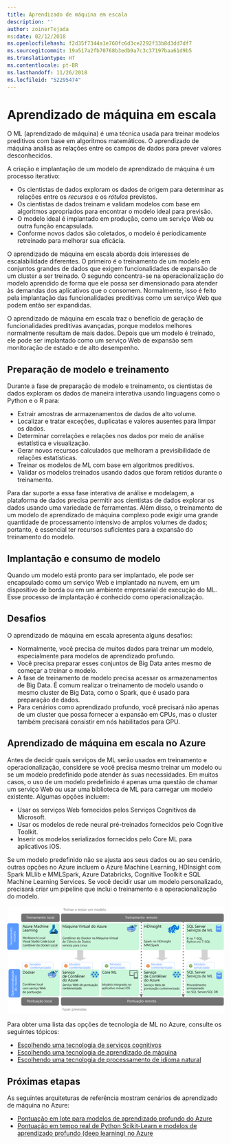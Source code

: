 ```yaml
---
title: Aprendizado de máquina em escala
description: ''
author: zoinerTejada
ms:date: 02/12/2018
ms.openlocfilehash: f2d35f7344a1e760fc6d3ce2292f33b8d3dd7df7
ms.sourcegitcommit: 19a517a2fb70768b3edb9a7c3c37197baa61d9b5
ms.translationtype: HT
ms.contentlocale: pt-BR
ms.lasthandoff: 11/26/2018
ms.locfileid: "52295474"
---
```

# <a name="machine-learning-at-scale"></a>Aprendizado de máquina em escala

O ML (aprendizado de máquina) é uma técnica usada para treinar modelos preditivos com base em algoritmos matemáticos. O aprendizado de máquina analisa as relações entre os campos de dados para prever valores desconhecidos.

A criação e implantação de um modelo de aprendizado de máquina é um processo iterativo:

* Os cientistas de dados exploram os dados de origem para determinar as relações entre os *recursos* e os *rótulos* previstos.
* Os cientistas de dados treinam e validam modelos com base em algoritmos apropriados para encontrar o modelo ideal para previsão.
* O modelo ideal é implantado em produção, como um serviço Web ou outra função encapsulada.
* Conforme novos dados são coletados, o modelo é periodicamente retreinado para melhorar sua eficácia.

O aprendizado de máquina em escala aborda dois interesses de escalabilidade diferentes. O primeiro é o treinamento de um modelo em conjuntos grandes de dados que exigem funcionalidades de expansão de um cluster a ser treinado. O segundo concentra-se na operacionalização do modelo aprendido de forma que ele possa ser dimensionado para atender às demandas dos aplicativos que o consomem. Normalmente, isso é feito pela implantação das funcionalidades preditivas como um serviço Web que podem então ser expandidas.

O aprendizado de máquina em escala traz o benefício de geração de funcionalidades preditivas avançadas, porque modelos melhores normalmente resultam de mais dados. Depois que um modelo é treinado, ele pode ser implantado como um serviço Web de expansão sem monitoração de estado e de alto desempenho. 

## <a name="model-preparation-and-training"></a>Preparação de modelo e treinamento

Durante a fase de preparação de modelo e treinamento, os cientistas de dados exploram os dados de maneira interativa usando linguagens como o Python e o R para:

* Extrair amostras de armazenamentos de dados de alto volume.
* Localizar e tratar exceções, duplicatas e valores ausentes para limpar os dados.
* Determinar correlações e relações nos dados por meio de análise estatística e visualização.
* Gerar novos recursos calculados que melhoram a previsibilidade de relações estatísticas.
* Treinar os modelos de ML com base em algoritmos preditivos.
* Validar os modelos treinados usando dados que foram retidos durante o treinamento.

Para dar suporte a essa fase interativa de análise e modelagem, a plataforma de dados precisa permitir aos cientistas de dados explorar os dados usando uma variedade de ferramentas. Além disso, o treinamento de um modelo de aprendizado de máquina complexo pode exigir uma grande quantidade de processamento intensivo de amplos volumes de dados; portanto, é essencial ter recursos suficientes para a expansão do treinamento do modelo.

## <a name="model-deployment-and-consumption"></a>Implantação e consumo de modelo

Quando um modelo está pronto para ser implantado, ele pode ser encapsulado como um serviço Web e implantado na nuvem, em um dispositivo de borda ou em um ambiente empresarial de execução do ML. Esse processo de implantação é conhecido como operacionalização.

## <a name="challenges"></a>Desafios

O aprendizado de máquina em escala apresenta alguns desafios:

- Normalmente, você precisa de muitos dados para treinar um modelo, especialmente para modelos de aprendizado profundo.
- Você precisa preparar esses conjuntos de Big Data antes mesmo de começar a treinar o modelo.
- A fase de treinamento de modelo precisa acessar os armazenamentos de Big Data. É comum realizar o treinamento de modelo usando o mesmo cluster de Big Data, como o Spark, que é usado para preparação de dados. 
- Para cenários como aprendizado profundo, você precisará não apenas de um cluster que possa fornecer a expansão em CPUs, mas o cluster também precisará consistir em nós habilitados para GPU.

## <a name="machine-learning-at-scale-in-azure"></a>Aprendizado de máquina em escala no Azure

Antes de decidir quais serviços de ML serão usados em treinamento e operacionalização, considere se você precisa mesmo treinar um modelo ou se um modelo predefinido pode atender às suas necessidades. Em muitos casos, o uso de um modelo predefinido é apenas uma questão de chamar um serviço Web ou usar uma biblioteca de ML para carregar um modelo existente. Algumas opções incluem: 

- Usar os serviços Web fornecidos pelos Serviços Cognitivos da Microsoft.
- Usar os modelos de rede neural pré-treinados fornecidos pelo Cognitive Toolkit.
- Inserir os modelos serializados fornecidos pelo Core ML para aplicativos iOS. 

Se um modelo predefinido não se ajusta aos seus dados ou ao seu cenário, outras opções no Azure incluem o Azure Machine Learning, HDInsight com Spark MLlib e MMLSpark, Azure Databricks, Cognitive Toolkit e SQL Machine Learning Services. Se você decidir usar um modelo personalizado, precisará criar um pipeline que inclui o treinamento e a operacionalização do modelo. 

![Opções de modelo no Azure](./images/machine-learning-model-training-and-deployment.png)

Para obter uma lista das opções de tecnologia de ML no Azure, consulte os seguintes tópicos:

- [Escolhendo uma tecnologia de serviços cognitivos](../technology-choices/cognitive-services.md)
- [Escolhendo uma tecnologia de aprendizado de máquina](../technology-choices/data-science-and-machine-learning.md)
- [Escolhendo uma tecnologia de processamento de idioma natural](../technology-choices/natural-language-processing.md)

## <a name="next-steps"></a>Próximas etapas

As seguintes arquiteturas de referência mostram cenários de aprendizado de máquina no Azure:

- [Pontuação em lote para modelos de aprendizado profundo do Azure](../../reference-architectures/ai/batch-scoring-deep-learning.md)
- [Pontuação em tempo real de Python Scikit-Learn e modelos de aprendizado profundo (deep learning) no Azure](../../reference-architectures/ai/realtime-scoring-python.md)